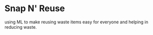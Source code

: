 # Snap N' Reuse

using ML to make reusing waste items easy for everyone and helping in reducing waste.